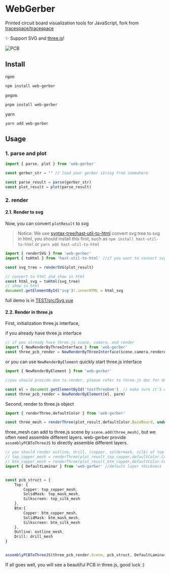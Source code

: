 # WebGerber
Printed circuit board visualization tools for JavaScript, fork from [tracespace/tracespace](https://github.com/tracespace/tracespace)

✨ Support SVG and [three.js](https://github.com/mrdoob/three.js)!

![PCB](https://github.com/rakirizu/WebGerber/blob/main/img/pcb.png?raw=true)

## Install
npm
```shell
npm install web-gerber
```
pnpm
```shell
pnpm install web-gerber
```
yarn
```shell
yarn add web-gerber
```

## Usage
### 1. parse and plot
```typescript
import { parse, plot } from 'web-gerber'

const gerber_str = "" // load your gerber string from somewhere

const parse_result = parse(gerber_str)
const plot_result = plot(parse_result)
```
### 2. render
#### 2.1. Render to svg
Now, you can convert `plotResult` to svg
> Notice: We use [syntax-tree/hast-util-to-html](https://github.com/syntax-tree/hast-util-to-html) convert svg tree to svg in html, you should install this first, such as `npm install hast-util-to-html` or `yarn add hast-util-to-html`
```TypeScript
import { renderSVG } from 'web-gerber'
import { toHtml } from 'hast-util-to-html' //if you want to convert svg tree to html

const svg_tree = renderSVG(plot_result)

// convert to html and show in html
const html_svg = toHtml(svg_tree)
// show in html
document.getElementById('svg')!.innerHTML = html_svg
```
full demo is in [TEST/src/Svg.vue](https://github.com/rakirizu/WebGerber/blob/main/TEST/src/Svg.vue)
#### 2.2. Render in three.js
First, initialization three.js interface,

if you already have three.js interface
```typescript
// if you already have three.js scene, camera, and render
import { NewRenderByThreeInterface } from 'web-gerber'
const three_pcb_render = NewRenderByThreeInterface(scene,camera,renderer)
```
or you can use `NewRenderByElement` quickly start three.js interface
```typescript
import { NewRenderByElement } from 'web-gerber'

//you should provide dom to render, please refer to three.js doc for details.

const el = document.getElementById('testThreeDom')  // make sure it's width and height!
const three_pcb_render = NewRenderByElement(el, parm)
```

Second, render to three.js object
```Typescript
import { renderThree,defaultColor } from 'web-gerber'

const three_mesh = renderThree(plot_result,defaultColor.BaseBoard, undefined, false)

```
three_mesh can add to three.js scene by `scene.add(three_mesh)`, but we often need assemble different layers. web-gerber provide `assemblyPCBToThreeJS` to  directly assemble different layers.
```typescript
// you should render outline, drill, (copper, soldermask, silk) of top and bottom
// top_copper_mesh = renderThree(plot_result_top_copper,defaultColor.Copper, undefined, false)
// btm_copper_mesh = renderThree(plot_result_btm_copper,defaultColor.Copper, undefined, false)
import { DefaultLaminar } from 'web-gerber' //default layer thickness


const pcb_struct = {
	Top: {
		Copper: top_copper_mesh,
		SolidMask: top_mask_mesh,
		Silkscreen: top_silk_mesh
	},
	Btm:{
		Copper: btm_copper_mesh,
		SolidMask: btm_mask_mesh,
		Silkscreen: btm_silk_mesh
	},
	Outline: outline_mesh,
	Drill: drill_mesh
}


assemblyPCBToThreeJS(three_pcb_render.Scene, pcb_struct, DefaultLaminar)
```
If all goes well, you will see a beautiful PCB in three.js, good luck :)
